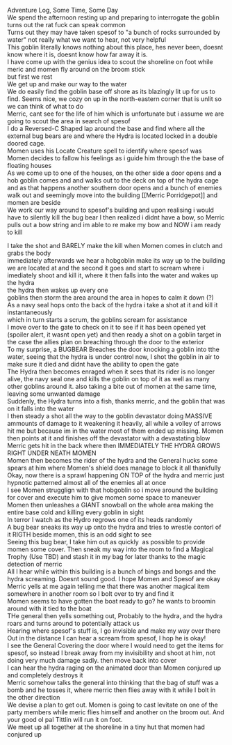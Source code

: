 Adventure Log, Some Time, Some Day  
We spend the afternoon resting up and preparing to interrogate the goblin  
turns out the rat fuck can speak common  
Turns out they may have taken spesof to "a bunch of rocks surrounded by water" not really what we want to hear, not very helpful  
This goblin literally knows nothing about this place, hes never been, doesnt know where it is, doesnt know how far away it is.  
I have come up with the genius idea to scout the shoreline on foot while meric and momen fly around on the broom stick   
but first we rest  
We get up and make our way to the water  
We do easily find the goblin base off shore as its blazingly lit up for us to find. Seems nice, we cozy on up in the north-eastern corner that is unlit so we can think of what to do  
Merric, cant see for the life of him which is unfortunate but i assume we are going to scout the area in search of spesof  
I do a Reversed-C Shaped lap around the base and find where all the external bug bears are and where the Hydra is located locked in a double doored cage.  
Momen uses his Locate Creature spell to identify where spesof was  
Momen decides to fallow his feelings as i guide him through the the base of floating houses  
As we come up to one of the houses, on the other side a door opens and a hob goblin comes and and walks out to the deck on top of the hydra cage and as that happens another southern door opens and a bunch of enemies walk out and seemingly move into the building [[Merric Porridgepot]] and momen are beside  
We work our way around to spesof's building and upon realising i would have to silently kill the bug bear I then realized i didnt have a bow, so Merric pulls out a bow string and im able to re make my bow and NOW i am ready to kill

I take the shot and BARELY make the kill when Momen comes in clutch and grabs the body  
immediately afterwards we hear a hobgoblin make its way up to the building we are located at and the second it goes and start to scream where i imediately shoot and kill it, where it then falls into the water and wakes up the hydra  
the hydra then wakes up every one  
goblins then storm the area around the area in hopes to calm it down (?)  
As a navy seal hops onto the back of the hydra i take a shot at it and kill it instantaneously  
which in turn starts a scrum, the goblins scream for assistance  
I move over to the gate to check on it to see if it has been opened yet (spoiler alert, it wasnt open yet) and then ready a shot on a goblin target in the case the allies plan on breaching through the door to the exterior  
To my surprise, a BUGBEAR Breaches the door knocking a goblin into tthe water, seeing that the hydra is under control now, I shot the goblin in air to make sure it died and didnt have the ability to open the gate  
The Hydra then becomes enraged when it sees that its rider is no longer alive, the navy seal one and kills the goblin on top of it as well as many other goblins around it. also taking a bite out of momen at the same time, leaving some unwanted damage  
Suddenly, the Hydra turns into a fish, thanks merric, and the goblin that was on it falls into the water  
I then steady a shot all the way to the goblin devastator doing MASSIVE ammounts of damage to it weakening it heavily, all while a volley of arrows hit me but because im in the water most of them ended up missing. Momen then points at it and finishes off the devastator with a devastating blow  
Merric gets hit in the back where then IMMEDIATELY THE HYDRA GROWS RIGHT UNDER NEATH MOMEN  
Momen then becomes the rider of the hydra and the General hucks some spears at him where Momen's shield does manage to block it all thankfully  
Okay, now there is a sprawl happening ON TOP of the hydra and merric just hypnotic patterned almost all of the enemies all at once  
I see Momen strugglign with that hobgoblin so i move around the building for cover and execute him to give momen some space to maneuver  
Momen then unleashes a GIANT snowball on the whole area making the entire base cold and killing every goblin in sight  
In terror I watch as the Hydro regrows one of its heads randomly  
A bug bear sneaks its way up onto the hydra and tries to wrestle contorl of it RIGTH beside momen, this is an odd sight to see  
Seeing this bug bear, I take him out as quickly  as possible to provide momen some cover. Then sneak my way into the room to find a Magical Trophy (Use TBD) and stash it in my bag for later thanks to the magic detection of merric  
All I hear while within this building is a bunch of bings and bongs and the hydra screaming. Doesnt sound good. I hope Momen and Spesof are okay   
Merric yells at me again telling me that there was another magical item somewhere in another room so I bolt over to try and find it  
Momen seems to have gotten the boat ready to go? he wants to broomin around with it tied to the boat  
THe general then yells something out, Probably to the hydra, and the hydra roars and turns around to potentially attack us  
Hearing where spesof's stuff is, I go invisible and make my way over there  
Out in the distance I can hear a scream from spesof, I hop he is okay!  
I see the General Covering the door where I would need to get the items for spesof, so instead I break away from my invisibility and shoot at him, not doing very much damage sadly. then move back into cover  
I can hear the hydra raging on the animated door than Momen conjured up and completely destroys it  
Merric somehow talks the general into thinking that the bag of stuff was a bomb and he tosses it, where merric then flies away with it while I bolt in the other direction  
We devise a plan to get out. Momen is going to cast levitate on one of the party members while meric flies himself and another on the broom out. And your good ol pal Tittlin will run it on foot.  
We meet up all together at the shoreline in a tiny hut that momen had conjured up